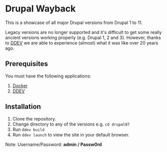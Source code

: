 # Drupal Wayback

This is a showcase of all major Drupal versions from Drupal 1 to 11.

Legacy versions are no longer supported and it's difficult to get some really ancient versions working properly (e.g. Drupal 1, 2 and 3). However, thanks to [DDEV](https://ddev.com/) we are able to experience (almost) what it was like over 20 years ago. 

## Prerequisites

You must have the following applications:

1. [Docker](https://www.docker.com/)
2. [DDEV](https://ddev.com/) 


## Installation

1. Clone the repository.
2. Change directory to any of the versions e.g. `cd drupal07`
3. Run `ddev build`
4. Run `ddev launch` to view the site in your default browser. 

Note: Username/Password: **admin / Passw0rd**


